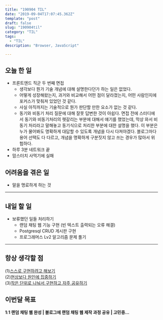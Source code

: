 ```yaml
---
title: "190904 TIL"
date: "2019-09-04T17:07:45.362Z"
template: "post"
draft: false
slug: "190904til"
category: "TIL"
tags:
  - "TIL"
description: "Browser, JavaScript"

---
```


## 오늘 한 일

- 프론트엔드 직군 두 번째 면접
  - 생각보다 뭔가 기술 개념에 대해 설명한다던가 하는 일은 없었다.
  - 어떻게 성장해왔는지, 과거와 비교해서 어떤 점이 달라졌는지, 어떤 사람인지에 포커스가 맞춰져 있었던 것 같다.
  - 사실 아직까지는 기술적으로 뭔가 판단할 만한 요소가 없는 것 같다.
  - 동기와 비동기 처리 질문에 대해 잘못 답변한 것이 아쉽다. 면접 전에 스터디에서 동기와 비동기처리의 헷갈리는 부분에 대해서 얘기를 했었는데, 막상 와서 비동기 처리라고 말해놓고 동기식으로 처리한 부분에 대한 설명을 했다. 이 부분은 누가 물어봐도 명확하게 대답할 수 있도록 개념을 다시 다져야겠다. 블로그마다 용어 선택도 다 다르고, 개념을 명확하게 구분짓지 않고 쓰는 경우가 많아서 위험하다.
- 하루 3분 네트워크 끝
- 맘스터치 사먹기에 실패

## 어려움을 겪은 일

- 말을 명료하게 하는 것

---

## 내일 할 일

- 보류했던 일들 처리하기
  - 랜덤 채팅 웹 기능 구현 (빈 텍스트 출력되는 오류 해결)
  - Postgresql CRUD 게시판 구현
  - 프로그래머스 Lv2 알고리즘 문제 풀기

------



## 항상 생각할 점

(1)<u>스스로 구현하려고 해보기</u> <br>(2)<u>현상보다 원인에 집중하기</u> <br>(3)<u>작은 단위로 나눠서 구현하고 자주 공유하기</u>



## 이번달 목표

**1:1 랜덤 채팅 웹 완성 | 블로그에 랜덤 채팅 웹 제작 과정 공유 | 고민중...**

